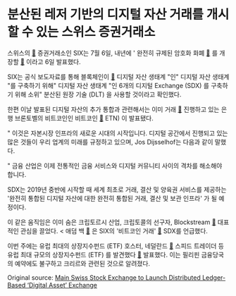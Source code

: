 # 분산된 레저 기반의 디지털 자산 거래를 개시할 수 있는 스위스 증권거래소

스위스의  [🔗](https://cointelegraph.com/tags/switzerland) 증권거래소인 SIX는 7월 6일, 내년에 ' 완전히 규제된 암호화 화폐  [🔗](https://cointelegraph.com/tags/exchanges) 를 개장할  [🔗](https://www.six-group.com/en/site/digital-exchange.html) 이라고 6일 발표했다.

SIX는 공식 보도자료를 통해 블록체인이  [🔗](https://cointelegraph.com/tags/blockchain)  디지털 자산 생태계 "인" 디지털 자산 생태계 "를 구축하기 위해" 디지털 자산 생태계 "인 6개의 디지털 Exchange (SDX) 를 구축하기 위해 소위" 분산된 원장 기술 (DLT) 을 사용할 것이라고 확인했다.

한편 이날 발표된 디지털 자산의 추가 통합과 관련해서는 이미 거래  [🔗](https://cointelegraph.com/news/vontobel-bitcoin-certificate-is-most-traded-product-on-main-swiss-exchange)  진행하고 있는 은행 브론토벨의 비트코인인 비트코인  [🔗](https://cointelegraph.com/bitcoin-price-index)  ETN) 이 발표됐다.

" 이것은 자본시장 인프라의 새로운 시대의 시작입니다. 디지털 공간에서 진행되고 있는 많은 것들이 우리 업계의 미래를 규정하고 있으며, Jos Dijsselhof는 다음과 같이 말했다.

" 금융 산업은 이제 전통적인 금융 서비스와 디지털 커뮤니티 사이의 격차를 해소해야 합니다.

SDX는 2019년 중반에 시작할 때 세계 최초로 거래, 결산 및 양육권 서비스를 제공하는 '완전히 통합된 디지털 자산에 대한 완전히 통합된 거래, 결산 및 보관 인프라' 가 될 예정이다.

이 같은 움직임은 이미 숨은 크립토르시 산업, 크립토콜의 선구자, Blockstream  [🔗](https://cointelegraph.com/tags/blockstream)  대표적인 관심을 끌었다. &lt; 애덤 백  [🔗](https://cointelegraph.com/tags/adam-back) 은 SIX의 '비트코인 거래'  [🔗](https://twitter.com/adam3us/status/1015203419433422859)  SDX를 언급했다.

이번 주에는 유럽 최대의 상장지수펀드 (ETF) 호스터, 네덜란드  [🔗](https://cointelegraph.com/tags/netherlands)  스피드 트레이더 등 유럽 최대 규모의 상장지수펀드 (ETF) 를 발견했다  [🔗](https://cointelegraph.com/news/dutch-speed-trading-firm-enters-crypto-market-despite-regulator-s-warnings)  발표했다. 이는 필리핀 금융당국의 예약에도 불구하고 크리르와 관련된 것으로 알려졌다.

Original source: [Main Swiss Stock Exchange to Launch Distributed Ledger-Based ‘Digital Asset’ Exchange](https://cointelegraph.com/news/main-swiss-stock-exchange-to-launch-distributed-ledger-based-digital-asset-exchange)